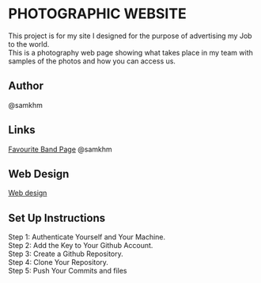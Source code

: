 # PHOTOGRAPHIC WEBSITE
This project is for my site I designed for the purpose of advertising my Job to the world.<br> This is a photography web page showing what takes place in my team with samples of the photos and how you can access us.
## Author
@samkhm

## Links
[Favourite Band Page](https://github.com/samkhm/Photography_project.git)
@samkhm
## Web Design
[Web design](https://lh3.googleusercontent.com/pw/AIL4fc8B5aWEx6rrtH8JFVjMv0eXQA9SGe_QCCj76a2QY0w-ZyLQiRaagxt4ysiT_NX9O9UpzbFnqlvslBvNhaLc5O8MRdzFXlbg_oPADeJC1rCU0Y7xdrJmxaMM1kXsM18jLTY-6g0HH9NPL8i4csKAG-GoKWzo4GHaXOKLCOsLF9av-a9F9V1Fnb7m96I9WLpf424LtwtVim27t_dF2KvPsFWn2-Nz-5Dg73HWKs1KBAQxdNq-YK7flFS3Q-pk9hXut9x9aXZDtNp8gPzRIbQvMunqQUFKAHhqhrPl6abb_jxsk6vhLR7RAwLG6cK-LiLgAv1s52wb5symSRSsfzE8xjn0jf1ZolfREpH3qWAkYzpHkFsbqfo9iLsIyvUKbn4TLuJ4-AAA0iV5WjS3K36c2FnJaetAHrsABFDGiZQnYLiMci2Abx7yfm2xAAqwQxZpCM6SGg62c8uQ0WlHo-D5S91mkZf8TN9pz0zgvfMK_Fxb9GsvXoAnPaGouz5CT932mB7GDdHnLFs2YFEtRXSvugukDh-2ZRzDORUBWEUaWRk-3NvuYXucBeIuj5iRZsf8jRFyj9aUe1qrOtyCNHDe9Dtxa5MgrIIYGjCF8ocBxkOfGjlZCHgcScjQnxmOtZnc4bWdsALlioEqNguEo8ubBb-pZISW_jEU2ohyqfzrAAycIJMgLxqwCPEdcgDo4kJHj3m95dZlt3Ko7_hGlErpNqgY9hPsNZrM2yguxlzMkSkTVvf0hvKP0wIWIGoA8VxY33gPGgu3RXJ5SN0Lir8JlxcoJDxtqrmJfaCtLPOjpI7lG8I7X5sLcFrTaDF1BINepzX3cHgfFGy_yn1MCJc5rpVmz4ChqxlORPaYG0fVYO8ZY-oBC5mGrQV50SBYoFxzsjeAkZwoq8qwHw7T4XuJ-Pzp=w460-h651-s-no?authuser=0)
## Set Up Instructions
Step 1: Authenticate Yourself and Your Machine.<br>
Step 2: Add the Key to Your Github Account. <br>
Step 3: Create a Github Repository. <br>
Step 4: Clone Your Repository. <br>
Step 5: Push Your Commits and files

